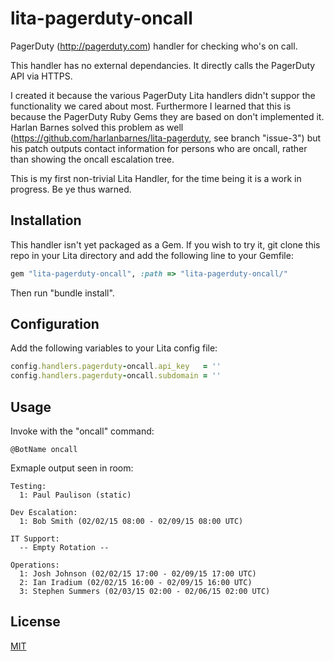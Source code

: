 # lita-pagerduty-oncall

PagerDuty (http://pagerduty.com) handler for checking who's on call.  

This handler has no external dependancies.  It directly calls the PagerDuty API via HTTPS.  

I created it because the various PagerDuty Lita handlers didn't suppor the functionality we cared about most.  Furthermore I learned that this is because the PagerDuty Ruby Gems they are based on don't implemented it.  Harlan Barnes solved this problem  as well (https://github.com/harlanbarnes/lita-pagerduty, see branch "issue-3") but his patch outputs contact information for persons who are oncall, rather than showing the oncall escalation tree.

This is my first non-trivial Lita Handler, for the time being it is a work in progress.  Be ye thus warned.

## Installation

This handler isn't yet packaged as a Gem.  If you wish to try it, git clone this repo in your Lita directory and add the following line to your Gemfile:

``` ruby
gem "lita-pagerduty-oncall", :path => "lita-pagerduty-oncall/"
```

Then run "bundle install".

## Configuration

Add the following variables to your Lita config file:

``` ruby
config.handlers.pagerduty-oncall.api_key   = ''
config.handlers.pagerduty-oncall.subdomain = ''
```

## Usage

Invoke with the "oncall" command:

```
@BotName oncall
```

Exmaple output seen in room:

```
Testing:
  1: Paul Paulison (static)

Dev Escalation:
  1: Bob Smith (02/02/15 08:00 - 02/09/15 08:00 UTC)

IT Support:
  -- Empty Rotation --

Operations:
  1: Josh Johnson (02/02/15 17:00 - 02/09/15 17:00 UTC)
  2: Ian Iradium (02/02/15 16:00 - 02/09/15 16:00 UTC)
  3: Stephen Summers (02/03/15 02:00 - 02/06/15 02:00 UTC)
```

## License

[MIT](http://opensource.org/licenses/MIT)
